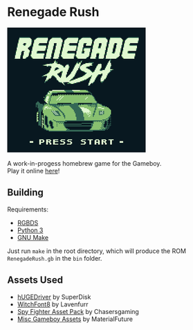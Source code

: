 # Renegade Rush
![](screenshots/title.png)

A work-in-progess homebrew game for the Gameboy.  
Play it online [here](https://hh.gbdev.io/game/renegade-rush)!

## Building
Requirements:

- [RGBDS](https://github.com/gbdev/rgbds)
- [Python 3](https://www.python.org/)
- [GNU Make](https://www.gnu.org/software/make/)

Just run `make` in the root directory, which will produce the ROM `RenegadeRush.gb` in the `bin` folder.

## Assets Used
- [hUGEDriver](https://github.com/SuperDisk/hUGEDriver) by SuperDisk
- [WitchFont8](https://lavenfurr.itch.io/witchfont8) by Lavenfurr
- [Spy Fighter Asset Pack](https://chasersgaming.itch.io/asset-pack-spy-fighter-gb) by Chasersgaming
- [Misc Gameboy Assets](https://materialfuture.itch.io/gameboy-assets) by MaterialFuture
